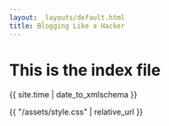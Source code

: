 ```yaml
---
layout: _layouts/default.html
title: Blogging Like a Hacker
---
```


<h1>This is the index file</h1>

{{ site.time | date_to_xmlschema }}

{{ "/assets/style.css" | relative_url }}
